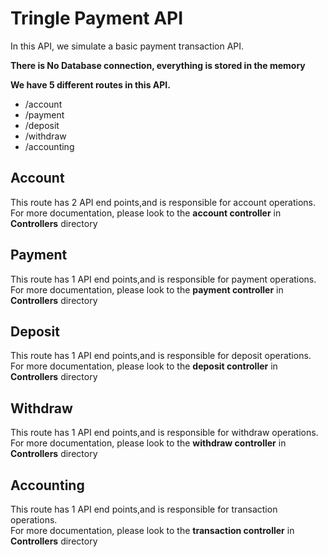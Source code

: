 # Tringle Payment API 
In this API, we simulate a basic payment transaction API.<br/>

**There is No Database connection, everything is stored in the memory**

**We have 5 different routes in this API.**<br/>
- /account
- /payment
- /deposit
- /withdraw
- /accounting

## Account
This route has 2 API end points,and is responsible for account operations.<br/>
For more documentation, please look to the **account controller** in **Controllers** directory

## Payment
This route has 1 API end points,and is responsible for payment operations.<br/>
For more documentation, please look to the **payment controller** in **Controllers** directory

## Deposit
This route has 1 API end points,and is responsible for deposit operations.<br/>
For more documentation, please look to the **deposit controller** in **Controllers** directory

## Withdraw
This route has 1 API end points,and is responsible for withdraw operations.<br/>
For more documentation, please look to the **withdraw controller** in **Controllers** directory

## Accounting
This route has 1 API end points,and is responsible for transaction operations.<br/>
For more documentation, please look to the **transaction controller** in **Controllers** directory
